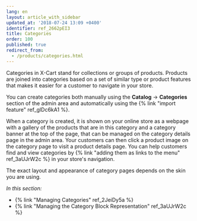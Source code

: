 ```yaml
---
lang: en
layout: article_with_sidebar
updated_at: '2018-07-24 13:09 +0400'
identifier: ref_2662pEI3
title: Categories
order: 100
published: true
redirect_from:
  - /products/categories.html
---
```

Categories in X-Cart stand for collections or groups of products. Products are joined into categories based on a set of similar type or product features that makes it easier for a customer to navigate in your store. 

You can create categories both manually using the **Catalog** -> **Categories** section of the admin area and automatically using the {% link "import feature" ref_glDc6kA1 %}.

When a category is created, it is shown on your online store as a webpage with a gallery of the products that are in this category and a category banner at the top of the page, that can be managed on the category details page in the admin area. Your customers can then click a product image on the category page to visit a product details page. You can help customers find and view categories by {% link "adding them as links to the menu" ref_3aUJrW2c %} in your store's navigation.

The exact layout and appearance of category pages depends on the skin you are using.

_In this section:_

*  {% link "Managing Categories" ref_2JeiDy5a %}
*  {% link "Managing the Category Block Representation" ref_3aUJrW2c %}
